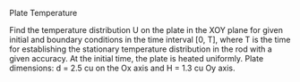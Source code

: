 Plate Temperature

Find the temperature distribution U on the plate in the XOY plane for given initial and boundary conditions in the time interval [0, T], where T is the time for establishing the stationary temperature distribution in the rod with a given accuracy. At the initial time, the plate is heated uniformly. Plate dimensions: d = 2.5 cu on the Ox axis and H = 1.3 cu Oy axis.